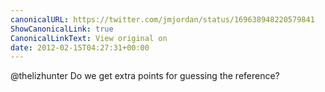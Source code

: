 ```yaml
---
canonicalURL: https://twitter.com/jmjordan/status/169638948220579841
ShowCanonicalLink: true
CanonicalLinkText: View original on
date: 2012-02-15T04:27:31+00:00
---
```

@thelizhunter Do we get extra points for guessing the reference?